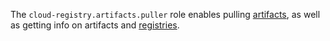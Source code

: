 The `cloud-registry.artifacts.puller` role enables pulling [artifacts](../../../cloud-registry/concepts/artifacts.md), as well as getting info on artifacts and [registries](../../../cloud-registry/concepts/registry.md).
